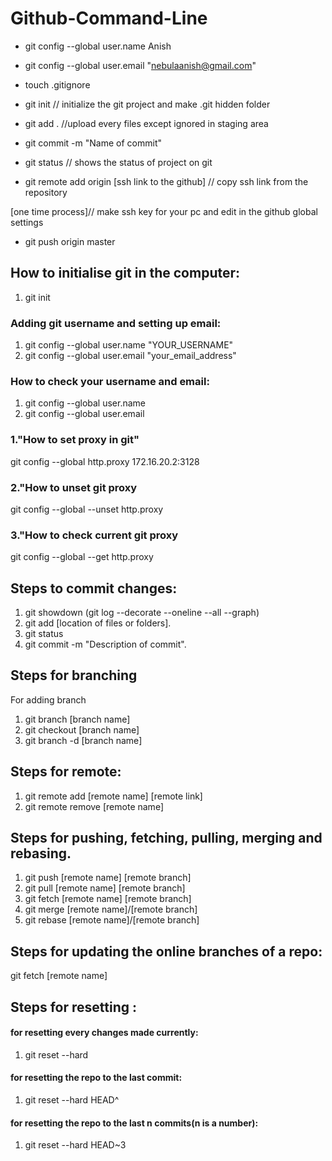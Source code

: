 # Github-Command-Line

- git config --global user.name Anish
- git config --global user.email "nebulaanish@gmail.com"

- touch .gitignore
- git init  // initialize the git project and make .git hidden folder
- git add .     //upload every files except ignored in staging area
- git commit -m "Name of commit"
- git status   // shows the status of project on git
- git remote add origin [ssh link to the github]  // copy ssh link from the repository


[one time process]// make ssh key for your pc and edit in the github global settings

- git push origin master


## How to initialise git in the computer: ##
1. git init

### Adding git username and setting up email:
1. git config --global user.name "YOUR_USERNAME"
2. git config --global user.email "your_email_address"

### How to check your username and email:
1. git config --global user.name
2. git config --global user.email

### 1."How to set proxy in git"
git config  --global http.proxy 172.16.20.2:3128

### 2."How to unset git proxy
git config --global --unset http.proxy

### 3."How to check current git proxy
git config --global --get http.proxy

## Steps to commit changes:

1. git showdown (git log --decorate --oneline --all --graph)
2. git add [location of files or folders].
3. git status
4. git commit -m "Description of commit".

## Steps for branching
For adding branch
1. git branch [branch name]
2. git checkout [branch name]
3. git branch -d [branch name]

## Steps for remote:
1. git remote add [remote name] [remote link]
2. git remote remove [remote name]

## Steps for pushing, fetching, pulling, merging and rebasing.
1. git push [remote name] [remote branch]
2. git pull [remote name] [remote branch]
3. git fetch [remote name] [remote branch]
4. git merge [remote name]/[remote branch]
5. git rebase [remote name]/[remote branch]

## Steps for updating the online branches of a repo:
git fetch [remote name]

## Steps for resetting :
#### for resetting every changes made currently:
1. git reset --hard
#### for resetting the repo to the last commit:
1. git reset --hard HEAD^
#### for resetting the repo to the last n commits(n is a number):
1. git reset --hard HEAD~3
